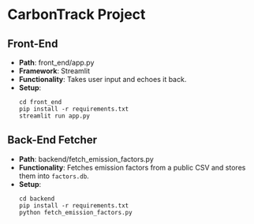# CarbonTrack Project


## Front-End
- **Path**: front_end/app.py
- **Framework**: Streamlit
- **Functionality**: Takes user input and echoes it back.
- **Setup**:
  ```
  cd front_end
  pip install -r requirements.txt
  streamlit run app.py
  ```

## Back-End Fetcher
- **Path**: backend/fetch_emission_factors.py
- **Functionality**: Fetches emission factors from a public CSV and stores them into `factors.db`.
- **Setup**:
  ```
  cd backend
  pip install -r requirements.txt
  python fetch_emission_factors.py
  ```

